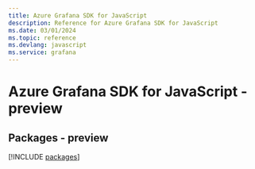 ```yaml
---
title: Azure Grafana SDK for JavaScript
description: Reference for Azure Grafana SDK for JavaScript
ms.date: 03/01/2024
ms.topic: reference
ms.devlang: javascript
ms.service: grafana
---
```

# Azure Grafana SDK for JavaScript - preview
## Packages - preview
[!INCLUDE [packages](grafana-index.md)]